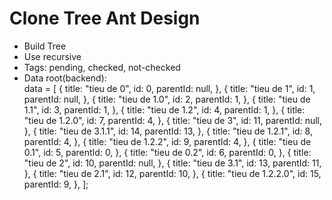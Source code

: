 # Clone Tree Ant Design
- Build Tree
- Use recursive
- Tags: pending, checked, not-checked
- Data root(backend):  
data = [
  {
    title: "tieu de 0",
    id: 0,
    parentId: null,
  },
  {
    title: "tieu de 1",
    id: 1,
    parentId: null,
  },
  {
    title: "tieu de 1.0",
    id: 2,
    parentId: 1,
  },
  {
    title: "tieu de 1.1",
    id: 3,
    parentId: 1,
  },
  {
    title: "tieu de 1.2",
    id: 4,
    parentId: 1,
  },
  {
    title: "tieu de 1.2.0",
    id: 7,
    parentId: 4,
  },
  {
    title: "tieu de 3",
    id: 11,
    parentId: null,
  },
  {
    title: "tieu de 3.1.1",
    id: 14,
    parentId: 13,
  },
  {
    title: "tieu de 1.2.1",
    id: 8,
    parentId: 4,
  },
  {
    title: "tieu de 1.2.2",
    id: 9,
    parentId: 4,
  },
  {
    title: "tieu de 0.1",
    id: 5,
    parentId: 0,
  },
  {
    title: "tieu de 0.2",
    id: 6,
    parentId: 0,
  },
  {
    title: "tieu de 2",
    id: 10,
    parentId: null,
  },
  {
    title: "tieu de 3.1",
    id: 13,
    parentId: 11,
  },
  {
    title: "tieu de 2.1",
    id: 12,
    parentId: 10,
  },
  {
    title: "tieu de 1.2.2.0",
    id: 15,
    parentId: 9,
  },
];
